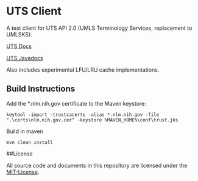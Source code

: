 # UTS Client

A test client for UTS API 2.0 (UMLS Terminology Services, replacement to UMLSKS).

[UTS Docs](https://uts.nlm.nih.gov/doc/ws/)

[UTS Javadocs](https://uts.nlm.nih.gov/doc/ws/javadocs/)

Also includes experimental LFU/LRU cache implementations.

## Build Instructions

Add the *.nlm.nih.gov certificate to the Maven keystore:
```
keytool -import -trustcacerts -alias *.nlm.nih.gov -file ".\certs\nlm.nih.gov.cer" -keystore %MAVEN_HOME%\conf\trust.jks
```

Build in maven
```
mvn clean install
```

##License

All source code and documents in this repository are licensed under the [MIT-License](http://opensource.org/licenses/MIT).
